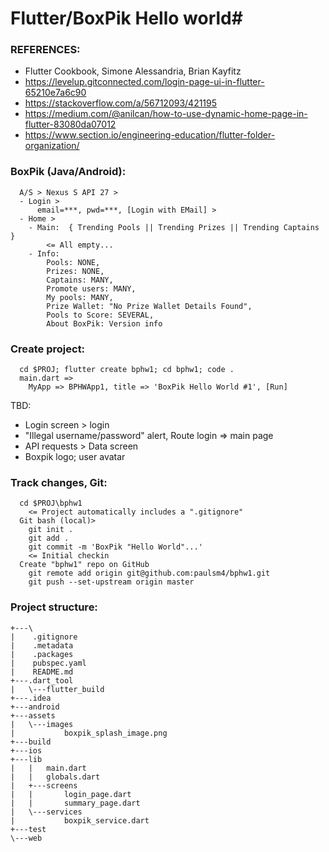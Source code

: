 # Flutter/BoxPik Hello world#

### REFERENCES:
- Flutter Cookbook, Simone Alessandria, Brian Kayfitz
- https://levelup.gitconnected.com/login-page-ui-in-flutter-65210e7a6c90
- https://stackoverflow.com/a/56712093/421195
- https://medium.com/@anilcan/how-to-use-dynamic-home-page-in-flutter-83080da07012
- https://www.section.io/engineering-education/flutter-folder-organization/



### BoxPik (Java/Android): 
```
  A/S > Nexus S API 27 > 
  - Login >
      email=***, pwd=***, [Login with EMail] >
  - Home >
    - Main:  { Trending Pools || Trending Prizes || Trending Captains }
        <= All empty...
    - Info:
        Pools: NONE, 
        Prizes: NONE, 
        Captains: MANY, 
        Promote users: MANY,
        My pools: MANY,
        Prize Wallet: "No Prize Wallet Details Found", 
        Pools to Score: SEVERAL, 
        About BoxPik: Version info
```

### Create project:
```  
  cd $PROJ; flutter create bphw1; cd bphw1; code .
  main.dart =>
    MyApp => BPHWApp1, title => 'BoxPik Hello World #1', [Run]
```
  TBD:
  - Login screen > login
  - "Illegal username/password" alert, Route login => main page
  - API requests > Data screen
  - Boxpik logo; user avatar

### Track changes, Git:
```
  cd $PROJ\bphw1
    <= Project automatically includes a ".gitignore"
  Git bash (local)> 
    git init .
    git add .
    git commit -m 'BoxPik "Hello World"...'
    <= Initial checkin
  Create "bphw1" repo on GitHub
    git remote add origin git@github.com:paulsm4/bphw1.git
    git push --set-upstream origin master
```
### Project structure:
```
+---\
|    .gitignore
|    .metadata
|    .packages
|    pubspec.yaml
|    README.md
+---.dart_tool
|   \---flutter_build
+---.idea
+---android
+---assets
|   \---images
|           boxpik_splash_image.png
+---build
+---ios
+---lib
|   |   main.dart
|   |   globals.dart
|   +---screens
|   |       login_page.dart
|   |       summary_page.dart
|   \---services
|           boxpik_service.dart
+---test
\---web
```
    